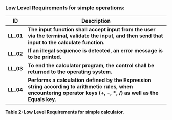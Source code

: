 
### **Low Level Requirements for simple operations:**

|   **ID** | **Description** |
| --- | --- |
| **LL\_01** | **The input function shall accept input from the user via the terminal, validate the input, and then send that input to the calculate function.** |
| **LL\_02** | **If an illegal sequence is detected, an error message is to be printed.** |
| **LL\_03** | **To end the calculator program, the control shall be returned to the operating system.** |
| **LL\_04** | **Performs a calculation defined by the Expression string according to arithmetic rules, when encountering operator keys (+, -, \*, /) as well as the Equals key.** |

**Table 2: Low Level Requirements for simple calculator.**
